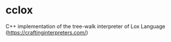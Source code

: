 # cclox
C++ implementation of the tree-walk interpreter of Lox Language (https://craftinginterpreters.com/)

